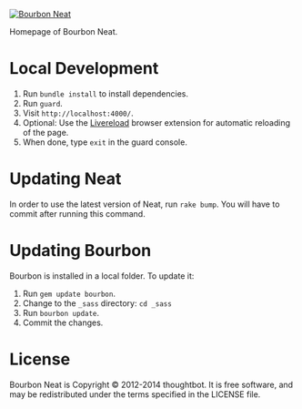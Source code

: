 [![Bourbon Neat](http://neat.bourbon.io/images/logotype.svg)](http://thoughtbot.com/neat)

Homepage of Bourbon Neat.

Local Development
===
1. Run `bundle install` to install dependencies.
2. Run `guard`.
3. Visit `http://localhost:4000/`.
4. Optional: Use the [Livereload](http://livereload.com) browser extension for automatic reloading of the page.
5. When done, type `exit` in the guard console.

Updating Neat
===

In order to use the latest version of Neat, run `rake bump`. You will have to
commit after running this command.

Updating Bourbon
===

Bourbon is installed in a local folder. To update it:
1. Run `gem update bourbon`.
2. Change to the `_sass` directory: `cd _sass`
3. Run `bourbon update`.
4. Commit the changes.

License
===

Bourbon Neat is Copyright © 2012-2014 thoughtbot. It is free software, and may be redistributed under the terms specified in the LICENSE file.
